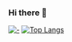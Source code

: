 ### Hi there 👋

<!--
**aneguet/aneguet** is a ✨ _special_ ✨ repository because its `README.md` (this file) appears on your GitHub profile.

Here are some ideas to get you started:

- 🔭 I’m currently working on ...
- 🌱 I’m currently learning ...
- 👯 I’m looking to collaborate on ...
- 🤔 I’m looking for help with ...
- 💬 Ask me about ...
- 📫 How to reach me: ...
- 😄 Pronouns: ...
- ⚡ Fun fact: ...
-->

[![-](https://github-readme-stats.vercel.app/api?username=aneguet&show_icons=true)](https://github.com/aneguet) [![Top Langs](https://github-readme-stats.vercel.app/api/top-langs/?username=aneguet&layout=compact)](https://github.com/aneguet/github-readme-stats)
